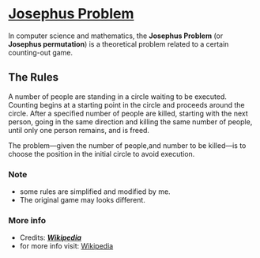 # [Josephus Problem](https://github.com/BhargavSai-Lingampalli/Josephus-Problem/blob/main/JosephusProblem.c)
In computer science and mathematics, the **Josephus Problem** (or **Josephus permutation**) is a theoretical problem related to a certain counting-out game.
## The Rules
A number of people are standing in a circle waiting to be executed. Counting begins at a starting point in the circle and proceeds around the circle. After a specified number of people are killed, starting with the next person, going in the same direction and killing the same number of people, until only one person remains, and is freed.

The problem—given the number of people,and number to be killed—is to choose the position in the initial circle to avoid execution.
### Note
- some rules are simplified and modified by me.
- The original game may looks different.
### More info
- Credits: [***Wikipedia***](https://en.m.wikipedia.org/wiki/Main_Page)
- for more info visit: [Wikipedia](https://en.m.wikipedia.org/wiki/Josephus_problem)
